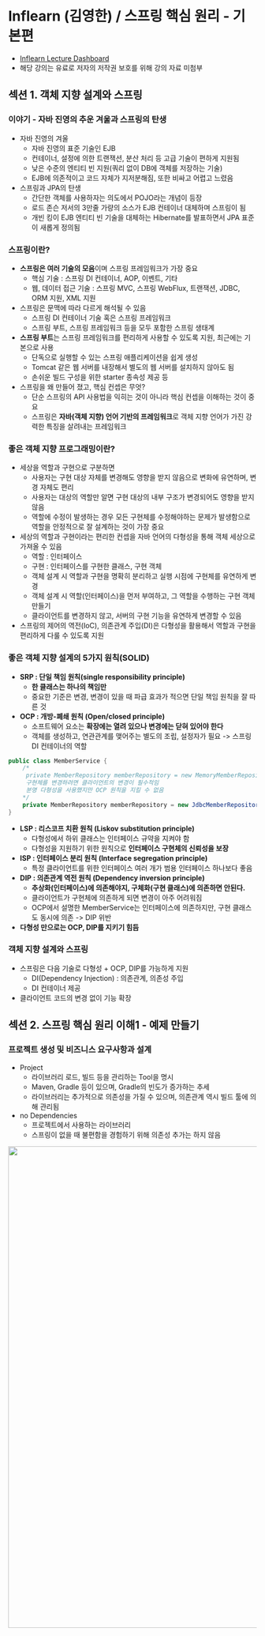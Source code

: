 # Inflearn (김영한) / 스프링 핵심 원리 - 기본편

- [Inflearn Lecture Dashboard](https://www.inflearn.com/course/%EC%8A%A4%ED%94%84%EB%A7%81-%ED%95%B5%EC%8B%AC-%EC%9B%90%EB%A6%AC-%EA%B8%B0%EB%B3%B8%ED%8E%B8/dashboard)
- 해당 강의는 유료로 저자의 저작권 보호를 위해 강의 자료 미첨부

## 섹션 1. 객체 지향 설계와 스프링
### 이야기 - 자바 진영의 추운 겨울과 스프링의 탄생
- 자바 진영의 겨울
  - 자바 진영의 표준 기술인 EJB
  - 컨테이너, 설정에 의한 트랜잭션, 분산 처리 등 고급 기술이 편하게 지원됨
  - 낮은 수준의 엔티티 빈 지원(쿼리 없이 DB에 객체를 저장하는 기술)
  - EJB에 의존적이고 코드 자체가 지저분해짐, 또한 비싸고 어렵고 느렸음
- 스프링과 JPA의 탄생
  - 간단한 객체를 사용하자는 의도에서 POJO라는 개념이 등장
  - 로드 존슨 저서의 3만줄 가량의 소스가 EJB 컨테이너 대체하며 스프링이 됨
  - 개빈 킹이 EJB 엔티티 빈 기술을 대체하는 Hibernate를 발표하면서 JPA 표준이 새롭게 정의됨

### 스프링이란?
- **스프링은 여러 기술의 모음**이며 스프링 프레임워크가 가장 중요
  - 핵심 기술 : 스프링 DI 컨테이너, AOP, 이벤트, 기타
  - 웹, 데이터 접근 기술 : 스프링 MVC, 스프링 WebFlux, 트랜잭션, JDBC, ORM 지원, XML 지원
- 스프링은 문맥에 따라 다르게 해석될 수 있음
  - 스프링 DI 컨테이너 기술 혹은 스프링 프레임워크 
  - 스프링 부트, 스프링 프레임워크 등을 모두 포함한 스프링 생태계
- **스프링 부트**는 스프링 프레임워크를 편리하게 사용할 수 있도록 지원, 최근에는 기본으로 사용 
  - 단독으로 실행할 수 있는 스프링 애플리케이션을 쉽게 생성 
  - Tomcat 같은 웹 서버를 내장해서 별도의 웹 서버를 설치하지 않아도 됨 
  - 손쉬운 빌드 구성을 위한 starter 종속성 제공 등
- 스프링을 왜 만들어 졌고, 핵심 컨셉은 무엇?
  - 단순 스프링의 API 사용법을 익히는 것이 아니라 핵심 컨셉을 이해하는 것이 중요
  - 스프링은 **자바(객체 지향) 언어 기반의 프레임워크**로 객체 지향 언어가 가진 강력한 특징을 살려내는 프레임워크

### 좋은 객체 지향 프로그래밍이란?
- 세상을 역할과 구현으로 구분하면
  - 사용자는 구현 대상 자체를 변경해도 영향을 받지 않음으로 변화에 유연하며, 변경 자체도 편리
  - 사용자는 대상의 역할만 알면 구현 대상의 내부 구조가 변경되어도 영향을 받지 않음
  - 역할에 수정이 발생하는 경우 모든 구현체를 수정해야하는 문제가 발생함으로 역할을 안정적으로 잘 설계하는 것이 가장 중요
- 세상의 역할과 구현이라는 편리한 컨셉을 자바 언어의 다형성을 통해 객체 세상으로 가져올 수 있음
  - 역할 : 인터페이스 
  - 구현 : 인터페이스를 구현한 클래스, 구현 객체 
  - 객체 설계 시 역할과 구현을 명확히 분리하고 실행 시점에 구현체를 유연하게 변경
  - 객체 설계 시 역할(인터페이스)을 먼저 부여하고, 그 역할을 수행하는 구현 객체 만들기
  - 클라이언트를 변경하지 않고, 서버의 구현 기능을 유연하게 변경할 수 있음
- 스프링의 제어의 역전(IoC), 의존관계 주입(DI)은 다형성을 활용해서 역할과 구현을 편리하게 다룰 수 있도록 지원 

### **좋은 객체 지향 설계의 5가지 원칙(SOLID)**
- **SRP : 단일 책임 원칙(single responsibility principle)**
  - **한 클래스는 하나의 책임만**
  - 중요한 기준은 변경, 변경이 있을 때 파급 효과가 적으면 단일 책임 원칙을 잘 따른 것
- **OCP : 개방-폐쇄 원칙 (Open/closed principle)**
  - 소프트웨어 요소는 **확장에는 열려 있으나 변경에는 닫혀 있어야 한다**
  - 객체를 생성하고, 연관관계를 맺어주는 별도의 조립, 설정자가 필요 -> 스프링 DI 컨테이너의 역할
```java
public class MemberService {
    /*
     private MemberRepository memberRepository = new MemoryMemberRepository();
     구현체를 변경하려면 클라이언트의 변경이 필수적임
     분명 다형성을 사용했지만 OCP 원칙을 지킬 수 없음
    */
    private MemberRepository memberRepository = new JdbcMemberRepository();
}
```
- **LSP : 리스코프 치환 원칙 (Liskov substitution principle)**
  - 다형성에서 하위 클래스는 인터페이스 규약을 지켜야 함
  - 다형성을 지원하기 위한 원칙으로 **인터페이스 구현체의 신뢰성을 보장**
- **ISP : 인터페이스 분리 원칙 (Interface segregation principle)**
  - 특정 클라이언트를 위한 인터페이스 여러 개가 범용 인터페이스 하나보다 좋음
- **DIP : 의존관계 역전 원칙 (Dependency inversion principle)**
  - **추상화(인터페이스)에 의존해야지, 구체화(구현 클래스)에 의존하면 안된다.**
  - 클라이언트가 구현체에 의존하게 되면 변경이 아주 어려워짐
  - OCP에서 설명한 MemberService는 인터페이스에 의존하지만, 구현 클래스도 동시에 의존 ->  DIP 위반
- **다형성 만으로는 OCP, DIP를 지키기 힘듬**

### 객체 지향 설계와 스프링
- 스프링은 다음 기술로 다형성 + OCP, DIP를 가능하게 지원
  - DI(Dependency Injection) : 의존관계, 의존성 주입
  - DI 컨테이너 제공
- 클라이언트 코드의 변경 없이 기능 확장

## 섹션 2. 스프링 핵심 원리 이해1 - 예제 만들기
### 프로젝트 생성 및 비즈니스 요구사항과 설계
- Project 
  - 라이브러리 로드, 빌드 등을 관리하는 Tool을 명시
  - Maven, Gradle 등이 있으며, Gradle의 빈도가 증가하는 추세
  - 라이브러리는 추가적으로 의존성을 가질 수 있으며, 의존관계 역시 빌드 툴에 의해 관리됨
- no Dependencies 
  - 프로젝트에서 사용하는 라이브러리
  - 스프링이 없을 때 불편함을 경험하기 위해 의존성 추가는 하지 않음

<a href="https://start.spring.io/">
  <img src="../Image/core-basic-start-spring.png" width="600" height="50%">
</a>

- 배운 내용을 토대로 요구사항을 역할과 구현을 분리하여 순수 자바로 개발하기
- Spring Web을 포함하지 않음으로 톰캣이 실행되지 않고 종료됨
- 요구사항 변경 시, 다형성과 SOLID를 잘 지킬수 있는지 검증

<img src="../Image/core-basic-business-requirements.png" width="600" height="50%">

### 회원 도메인 설계, 개발, 실행과 테스트
- 회원 도메인에 대한 설계
  - 클라이언트는 회원 서비스를 호출함
  - 회원 서비스는 회원 가입과 조회 기능을 제공하며, 회원 저장소를 호출하여 데이터에 접근 
  - 회원 저장소는 아직 미확정 상태임으로 역할(인터페이스)을 정의하고 임시로 메모리를 이용하여 구현
  - 상황이 변함에 따라 회원 저장소 역할의 구현체를 변경

> 도메인 협력 관계 : 기획자도 볼수 있는 그림  
> 클래스 다이어그램 : 도메인 협력 관계를 바탕으로 구현을 위해 구체화한 정적 그림  
> 객체 다이어그램 : 실제 작동 시 객체 인스턴스간의 참조 관계를 나타낸 동적 그림

- 클래스 다이어그램을 참고, member 패키지에 회원과 관련된 내용을 개발
  - [Grade](src/main/java/com/example/corebasic/member/Grade.java)와 [Member](src/main/java/com/example/corebasic/member/Member.java)
  - [MemberRepository](src/main/java/com/example/corebasic/member/MemberRepository.java)
    - [MemoryMemberRepository](src/main/java/com/example/corebasic/member/MemoryMemberRepository.java)
    - 인터페이스와 구현체는 패키지를 나누는 것이 좋지만 간단한 예제를 위해 분리하지 않음
  - [MemberService](src/main/java/com/example/corebasic/member/MemberService.java)
    - [MemberServiceImpl](src/main/java/com/example/corebasic/member/MemberServiceImpl.java)
    - 인터페이스의 구현체가 1개인 경우 관례적으로 뒤에 impl 을 붙임
- 회원 도메인이 정상적으로 동작하는지 확인하는 절차
  - [MemberApp](src/main/java/com/example/corebasic/MemberApp.java)
  - [MemberServiceTest](src/test/java/com/example/corebasic/member/MemberServiceTest.java)
- 인터페이스 뿐만 아니라 구현체까지 의존하기 때문에 **DIP 원칙을 못 지킴**
- 다른 저장소로 변경할 때 OCP 원칙은 잘 준수할 수 있을까?

### 주문과 할인 도메인 설계, 개발, 실행과 테스트
- 주문과 할인 도메인에 대한 설계
  - 주문 생성 : 클라이언트는 주문 서비스에 주문 생성을 요청
  - 회원 조회 : 할인을 위해서는 회원 등급이 필요, 주문 서비스는 회원 저장소에서 회원을 조회
  - 할인 적용 : 주문 서비스는 회원 등급에 따른 할인 여부를 할인 정책에 위임
  - 주문 결과 반환 : 주문 서비스는 할인 결과를 포함한 주문 결과를 반환
  - 주문 데이터를 DB에 저장해야하지만 예제가 너무 복잡해 질 수 있어서 생략, 단순히 주문 결과를 반환
  - 상품에 대한 도메인이 필요하지만 주문 내역 안에 단순하게 포함시킴
- 클래스 다이어그램을 참고, discount 패키지에 할인과 관련된 내용을 개발
  - 할인에 대한 행위 개념을 역할과 구현으로 나눔
  - [DiscountPolicy](src/main/java/com/example/corebasic/discount/DiscountPolicy.java)
    - [FixDiscountPolicy](src/main/java/com/example/corebasic/discount/FixDiscountPolicy.java)
- 클래스 다이어그램을 참고, order 패키지에 주문과 관련된 내용을 개발
  - [Order](src/main/java/com/example/corebasic/order/Order.java)
  - [OrderService](src/main/java/com/example/corebasic/order/OrderService.java)
    - [OrderServiceImpl](src/main/java/com/example/corebasic/order/OrderServiceImpl.java)
- 주문, 할인 도메인이 정상적으로 동작하는지 확인하는 절차
  - [OrderApp](src/main/java/com/example/corebasic/OrderApp.java)
  - [OrderServiceTest](src/test/java/com/example/corebasic/order/OrderServiceTest.java)

## 섹션 3. 스프링 핵심 원리 이해2 - 객체 지향 원리 적용
### 새로운 할인 정책 개발
- 기존의 할인 정책 역할(인터페이스)를 구현하는 새로운 할인 정책(구현체) 개발
  - [RateDiscountPolicy](src/main/java/com/example/corebasic/discount/RateDiscountPolicy.java)
- 새롭게 작성한 할인 정책이 정상적으로 동작하는지 테스트
  - [RateDiscountPolicyTest](src/test/java/com/example/corebasic/discount/RateDiscountPolicyTest.java)

### 새로운 할인 정책 적용과 문제점
- 역할과 구현을 잘 분리하였음, 새로운 할인 정책의 구현은 비교적 쉽게 진행 -> **다형성은 비교적 잘 지킴**
- 주문서비스 클라이언트([OrderServiceImpl](src/main/java/com/example/corebasic/order/OrderServiceImpl.java))는 할인 정책 인터페이스뿐만 아니라 할인 정책 구현체에도 의존하고 있음 -> **DIP 원칙 위반**
- 새로운 할인 정책을 적용하기 위해서는 해당 정책을 사용하는 클라이언트에서 **직접 FixDiscountPolicy에서 RateDiscountPolicy로 변경**해 주어야함 -> **OCP 원칙 위반**
- 아무리 다형성을 잘 지켜도 DIP 원칙을 위반하면 변경이 발생할 떄, OCP 원칙을 지키기 어려움
  - DIP 원칙을 지키기 위해 구현체의 생성 부분을 삭제하면 **DIP 원칙 준수**할 수 있음
  - 그러나 구현체 없이 인터페이스만으로 로직을 실행하면 NullPointerException이 발생
- 외부에서 클라이언트(OrderServiceImpl)에 필요한 의존성(DiscountPolicy) 구현 객체를 대신 생성하고 주입하면 문제를 해결할 수 있음

### 관심사의 분리
- 공연의 배역과 이를 연기하는 배우가 존재
  - 배우가 직접 상대 배우를 섭외하게 되면 배우 본인의 역할뿐만 아니라 섭외라는 전혀 다른 작업도 해야함
  - 상대 배우가 변경되어도 공연이 가능해야하지만 그렇지 못함
  - 별도의 공연 기획자가 배우를 섭외하여 배정하는게 바람직함
- OOP에서도 마찬가지로 역할을 명시하는 인터페이스와 이를 구현하는 구현체가 존재
  - 클라이언트가 의존성을 가지는 객체를 직접 선택, 생성하게되면 클라이언트 본인의 역할뿐만 아니라 의존성 객체의 생성에도 신경써야함 
  - 의존성 객체가 변경되어도 클라이언트는 영향을 받지 않고 자신의 역할을 수행해야하지만 그렇지 못함
  - 외부에서 의존성을 주입받아서 사용하는 것이 바람직함
- 애플리케이션의 전체 동작 방식을 구성, 구현 객체를 생성 및 연결하는 책임을 가지는 별도의 설정 클래스([AppConfig](src/main/java/com/example/corebasic/AppConfig.java)) 작성
  - 클라이언트는 특정 역할(인터페이스)을 사용하겠다고 명시, 생성자 혹은 Setter를 통해 생성이 완료된 구현체를 주입(전달)받음
  - **AppConfig에서 구현체를 생성하고 클라이언트가 원하는 방식(생성자 혹은 Setter)으로 주입(전달)해줌**
  - 클라이언트는 어떤 구현체를 사용하게 될지 전혀 모르며, 오로지 외부(AppConfig)에서 결정됨
  - **클라이언트 입장에서는 의존성을 마치 주입받는 것 같다하여 DI(Dependency Injection), 의존관계 주입, 의존성 주입이라함**
- 클라이언트 의존성 생성 방식 수정
  - 의존성 객체 직접 생성 -> 의존성 주입
  - [OrderServiceImpl](src/main/java/com/example/corebasic/order/OrderServiceImpl.java)
  - [MemberServiceImpl](src/main/java/com/example/corebasic/member/MemberServiceImpl.java)
- 예제 코드 실행 방식 수정
  - 실행 객체 직접 생성 -> AppConfig로 부터 전달
  - [OrderApp](src/main/java/com/example/corebasic/OrderApp.java)와 [OrderServiceTest](src/test/java/com/example/corebasic/order/OrderServiceTest.java)
  - [MemberApp](src/main/java/com/example/corebasic/MemberApp.java)와 [MemberServiceTest](src/test/java/com/example/corebasic/member/MemberServiceTest.java)

### [AppConfig](src/main/java/com/example/corebasic/AppConfig.java) 리팩터링, 새로운 구조와 할인 정책 적용
- 중복을 줄이고 역할과 구현을 명확하게 수정
- AppConfig에서 할인 정책을 변경하면 적용 완료
- 애플리케이션을 사용 영역과 구성 영역으로 명확하게 분리
- 애플리케이션의 변경사항이 발생해도 기존 사용 영역은 영향을 받지 않음

### 전체 흐름 정리
- **새로운 할인 정책 개발**
  - 역할과 구현을 분리해 두었음으로 새로운 정책을 생성하는 데 문제가 없음
- **새로운 할인 정책 적용과 문제점**
  - 정책을 변경하고자 하면 이를 사용하는 클라이언트의 소스의 변경이 필요 -> OCP 원칙 위반
  - 클라이언트 내에서 인터페이스와 구현체 모두에 의지하고 있음 -> DIP 원칙 위반
- **관심사의 분리**
  - 클라이언트가 본래의 역할 이외에 객체를 직접 생성하는 것이 문제
  - AppConfig에게 의존성 객체를 생성하고, 필요한 부분에 의존성을 주입(연결)하는 책임을 위임
  - 클라이언트는 자신의 역할(책임)에만 집중할 수 있음
- **AppConfig 리펙터링, 새로운 구조와 할인 정책 적용**
  - AppConfig 내에서도 중복을 줄이고 구조를 명확히함
  - 구성 영역과 사용 영역을 명확하게 분리
  - AppConfig 만 수정함으로서 할인 정책을 변경, 클라이언트 코드는 수정되지 않음
  - OCP 원칙과 DIP 원칙을 모두 준수

### 좋은 객체 지향 설계의 5가지 원칙의 적용
- 3가지 (SRP, DIP, OCP) 원칙의 준수
- **SRP : 한 클래스는 하나의 책임만을 가져야 한다.**
  - 의존성 객체의 생성과 역할의 실행이라는 관심사를 AppConfig를 통해 분리
  - 클라이언트는 역할의 실행에만 책임을 가짐
  - AppConfig는 객체의 생성과 의존성 주입을 관리하는 책임을 가짐
- **DIP : 추상화에 의존해야지, 구체화에 의존하면 안된다.**
  - 클라이언트는 구현 클래스가 아닌 인터페이스에만 의존
  - 인터페이스만으로는 실행이 불가능함으로 생성자 혹은 Setter 등을 통해 외부에서 구현체를 주입받음
- **OCP : 소프트웨어 요소는 확장에는 열려 있으나 변경에는 닫혀 있어야 한다.**
  - 다형성과 DIP 원칙을 준수하면서 구성(AppConfig)과 사용 영역을 분리
  - 애플리케이션 변경(확장) 시, 구성 영역만 변경함으로 기존의 사용 영역은 변경에 닫혀있음

### IoC, DI, 그리고 컨테이너
- **IoC(Inversion of Control)**
  - 기존에는 객체가 스스로 필요한 의존성 객체를 생성하고, 연결하고, 실행하여 프로그램의 흐름을 직접 제어
  - AppConfig 등장 이후 객체는 맡은 역할만을 수행, 의존성 객체를 생성하고 연결하는 등의 프로그램 흐름은 AppConfig가 제어
  - 프로그램의 흐름을 직접 제어하는 것이 아니라 외부에서 관리하는 것을 제어의 역전(IoC)이라 함

> 프레임워크 vs 라이브러리  
>
> 프레임워크는 개발자가 작성한 코드를 제어하고 대신 실행함(JUnit)  
> 개발자가 작성한 코드가 직접 프로그램의 제어를 담당한다면 라이브러리  

- **의존관계 Dependency**
  - 정적인 클래스 의존관계 : 클래스 다이어그램
    - 클래스가 사용하는 import 코드만 보고 의존관계를 쉽게 판단할 수 있음
    - 애플리케이션을 실행하지 않아도 분석할 수 있지만 실제 어떤 객체 인스턴스가 주입될지 알 수 없음
  - 동적인 객체 인스턴스 의존관계 : 객체 다이어그램
    - 애플리케이션 실행 시점(런타임)에 생성되는 객체 인스턴스들간의 관계
- **의존관계 주입 DI(Dependency Injection)**
  - 외부에서 의존성 객체를 생성하고 필요한 객체에 전달(주입)해서 의존관계를 연결하는 것
  - 의존관계 주입을 사용하면
    - 클라이언트 코드를 변경하지 않고, 클라이언트가 호출하는 대상의 타입 인스턴스를 변경할 수 있음
    - 정적인 클래스 의존관계를 변경하지 않고, 동적인 객체 인스턴스 의존관계를 쉽게 변경할 수 있음
- **IoC 컨테이너** 혹은 **DI 컨테이너**
  - AppConfig 처럼 **객체를 생성하고 관리하면서 의존관계를 연결해 주는 것**
  - 의존관계 주입에 초점을 맞추어 최근에는 주로 DI 컨테이너라 함
  - 또는 어샘블러, 오브젝트 팩토리 등으로 불리기도 함

### 스프링으로 전환하기
- 스프링이 없던 순수 자바 DI 코드를 스프링(스프링 컨테이너)이 제공하는 DI 방식으로 변경
- AppConfig DI 방식 수정
  - 순수 자바 코드 -> 스프링 기반 DI
  - [AppConfig](src/main/java/com/example/corebasic/AppConfig.java)
- 예제 코드 실행 방식 수정
  - 실행 객체 직접 생성 -> AppConfig로 부터 전달 -> 스프링 컨테이너로 부터 전달
  - [OrderApp](src/main/java/com/example/corebasic/OrderApp.java)
  - [MemberApp](src/main/java/com/example/corebasic/MemberApp.java)
- 스프링 사용을 위해 등록된 빈이 로그에 출력된 것 이외의 결과는 동일
  - 코드가 약간 더 복잡해진 것 같은데, 스프링 컨테이너를 사용하면 어떤 장점이 있을까? -> 앞으로의 강의 내용

## 섹션 4. 스프링 컨테이너와 스프링 빈
### 스프링 컨테이너 생성
```java
ApplicationContext applicationContext = new AnnotationConfigApplicationContext(AppConfig.class);
```
- ApplicationContext 는 인터페이스이며, 스프링 컨테이너라고 이야기함
  - 개발자의 의도에 따라 여러 형태의 구현체(xml, java)가 존재
  - 최근에는 대부분 java 어노테이션을 사용

> 정확히는 스프링 컨테이너를 부를 때 BeanFactory, ApplicationContext 로 구분  
> BeanFactory 를 직접 사용하는 경우는 거의 없으므로 일반적으로 ApplicationContext 를 스프링 컨테이너라 함

**스프링 컨테이너의 생성 과정**

- 스프링 컨테이너 생성 시, 필요한 구성 정보(AppConfig)를 지정하면 Bean 저장소를 만들어 채움
  - @Bean이 존재하는 모든 메소드를 실행
  - 메소드 이름과 반환 객체를 key - value 로 매핑하여 저장
  - 임의로 빈 명칭을 변경할 수도 있음 @Bean(name="memberService2")

> 빈 이름은 항상 다른 이름을 부여해야 함, 같은 이름을 부여하면 다른 빈이 무시되거나 기존 빈을 덮어버리거나 설정에 따라 오류가 발생함  
> 초기 설계에서 그러한 상황이 발생하지 않게끔 잘 설계하는 것이 중요

- 빈을 생성한 후, 스프링 컨테이너가 설정 정보를 참고해서 동적인 의존관계를 주입(DI)
  - 단순히 자바 코드를 순서에 맞게 실행하는 것이 아님!
  - 추가 학습 예정임으로 단순 자바 코드 실행이 아니라는 것만 확인 

> 스프링은 빈을 생성하고, 의존관계를 주입하는 단계가 나누어져 있음  
> But, 자바 코드로 스프링 빈을 등록하면 생성자를 호출하면서 의존관계 주입도 한번에 처리되지만 이해를 돕기 위해 개념적으로 나누어 설명

- 스프링 컨테이너를 생성하고, 설정(구성) 정보를 참고하여 스프링 빈 등록, 의존관계도 설정함
  - 의도한 설정 정보대로 등록되었는지 확인 필요

### 컨테이너에 등록된 모든 빈 조회
- [ApplicationContextInfoTest](src/test/java/com/example/corebasic/beanfind/ApplicationContextInfoTest.java)
- 개발자가 작성한 빈(AppConfig 포함) 이외에도 스프링이 기본적으로 사용하는 빈이 자동으로 등록됨
- 개발자가 작성한 빈과 스프링이 등록한 빈을 구분하기 위해 빈의 정보(BeanDefinition)를 사용
  - ROLE_APPLICATION : 직접 등록한 애플리케이션 빈
  - ROLE_INFRASTRUCTURE : 스프링이 내부에서 사용하는 빈
- JUnit5 부터는 접근자(public)를 지정하지 않아도 됨

### 스프링 빈 조회 - 기본
- [ApplicationContextBasicFindTest](src/test/java/com/example/corebasic/beanfind/ApplicationContextBasicFindTest.java)
- 빈을 조회하는 기본적인 방식
  - getBean(빈 이름, 타입) : 이름과 타입으로 조회
  - getBean(타입) : 타입으로만 조회
- 반환 타입이 아닌 스프링 빈에 등록된 인스턴스 타입으로 검색하기 때문에 구현체 타입으로 적어도됨
  - But, 인터페이스가 아닌 구현체에 의지하게 되며 변경에 유연성이 떨어짐으로 추천하지 않음
- 조회 대상 스프링 빈이 없으면 예외 발생
  - NoSuchBeanDefinitionException: No bean named 'xxxxx' available

### 스프링 빈 조회 - 동일한 타입이 둘 이상
- [ApplicationContextSameBeanFindTest](src/test/java/com/example/corebasic/beanfind/ApplicationContextSameBeanFindTest.java)
- 같은 타입이 2개 이상 인 경우, 오류가 발생 
  - NoUniqueBeanDefinitionException: No qualifying bean of type 'com.example.corebasic.member.MemberRepository' available
  - 빈 이름을 지정하여 해결
- **자동의존관계 주입 시에도 적용됨(no unique)**

### 스프링 빈 조회 - 상속 관계
- [ApplicationContextExtendsFindTest](src/test/java/com/example/corebasic/beanfind/ApplicationContextExtendsFindTest.java)
- 스프링 빈을 타입으로만 조회 시, 상속 관계가 있다면 하위 클래스는 전부 검색됨
  - 이를 방지하기 위해 빈 이름을 추가하여 검색
  - 혹은, 구현체 타입을 명확히 지정하여 해결(추천하지 않음)
  - Object 는 모든 클래스의 상위 클래스임으로 Object 타입으로 조회하면 스프링의 모든 빈이 검색됨
- 실제 테스트에선 출력은 제외하는 것을 권장

### 중간 정리
- 스프링 빈을 조회하는 기본적인 방법을 살펴봄
- 개발자가 ApplicationContext에서 직접 getBean할 일이 별로 없음
  - 기본 기능이기도 하며, 아주 드물게 순수 자바 애플리케이션에서 스프링 컨테이너를 가져다 쓸때 사용
  - 그 외에 일반적인 경우 스프링 컨테이너가 자동으로 의존관계 주입을 사용하거나 @Bean을 통해 설정함

### BeanFactory와 ApplicationContext
- BeanFactory는 스프링 컨테이너의 최상위 인터페이스
  - 스프링 빈을 관리하고 조회(getBean)하는 역할을 담당
- ApplicationContext는 BeanFactory을 상속받아 부가 기능을 추가한 인터페이스
  - 메시지 소스를 활용한 국제화 기능 : 한글, 영어 등의 언어에 관한 설정 지원
  - 환경변수 : 로컬, 개발, 운영등을 구분 처리
  - 애플리케이션 이벤트 : 이벤트를 발행하고 구독하는 모델을 편리하게 지원
  - 편리한 리소스 조회 : 파일, 클래스패스, 외부 등에서 리소스를 편리하게 조회
- BeanFactory를 직접 사용할 일은 거의 없으며, 부가 기능이 포함된 ApplicationContext를 사용
- BeanFactory나 ApplicationContext를 스프링 컨테이너라 함

### 다양한 설정 형식 지원 - 자바 코드, XML
- 스프링은 Java이외에도 XML과 같은 다양한 형식으로 설정 정보를 지정할 수 있게끔 유연하게 설계
- XmlAppConfig 사용 자바 코드
  - [XmlAppContextTest](src/test/java/com/example/corebasic/xml/XmlAppContextTest.java)
- XML 기반의 스프링 빈 설정 정보
  - [appConfig.xml](src/main/resources/appConfig.xml)
  - 설정 방법은 어노테이션 기반 자바(AppConfig.java)와 거의 비슷
  - Java 소스 파일 이외에 나머지 파일은 resources에 생성
- 많은 레거시 프로젝트에 XML기반 설정이 남아 있으며, 컴파일 없이 빈 설정 정보를 변경할 수 있는 장점도 있으므로 사용법 정도만 익혀두기
  - [스프링 공식 레퍼런스 문서](https://spring.io/projects/spring-framework) 확인

### 스프링 빈 설정 메타 정보 - BeanDefinition
- 스프링 빈의 정보를 나타내는 파일은 형식이 자유로움
  - 스프링은 설정 파일(XML, Java)에 직접 의존하는 것이 아니라 BeanDefinition이라는 추상화(인터페이스)에만 의존하고 있음
  - 스프링 컨테이너가는 BeanDefinition의 빈 설정 메타 정보를 기반으로 스프링 빈(인스턴스)을 생성
  - 설정 파일에 형식에 상관없이 BeanDefinition의 구현체를 만들어 사용하면 됨
- ApplicationContext 인터페이스를 구현한 구현체(XXXXXApplicationContext) 내부에 XXXBeanDefinitionReader가 설정 파일을 읽고 BeanDefinition을 생성
  - AnnotationConfigApplicationContext에서는 AnnotatedBeanDefinitionReader가 설정 정보를 읽어 BeanDefinition을 생성
  - GenericXmlApplicationContext에서는 XmlBeanDefinitionReader가 설정 정보를 읽어 BeanDefinition을 생성
- BeanDefinition 정보 ([BeanDefinitionTest](src/test/java/com/example/corebasic/beandefinition/BeanDefinitionTest.java))
  - Scope : 싱글톤(기본값)
  - lazyInit : 스프링 컨테이너를 생성할 때 빈을 생성하는 것이 아니라, 실제 빈을 사용할 때 까지 최대한 생성을 지연처리 하는지 여부
  - BeanClassName : 생성할 빈의 클래스 명(자바 설정 처럼 팩토리 역할의 빈을 사용하면 null)
  - factoryBeanName : 팩토리 역할의 빈을 사용할 경우 이름, 예) appConfig
  - factoryMethodName : 빈을 생성할 팩토리 메서드 지정, 예) memberService
  - InitMethodName : 빈을 생성하고, 의존관계를 적용한 뒤에 호출되는 초기화 메서드 명
  - DestroyMethodName : 빈의 생명주기가 끝나서 제거하기 직전에 호출되는 메서드 명
  - Constructor arguments, Properties : 의존관계 주입에서 사용한다. (자바 설정 처럼 팩토리 역할의 빈을 사용하면 null)
- BeanDefinition을 직접 작성하여 인스턴스를 생성할 수도 있지만 거의 안함

## 섹션 5. 싱글톤 컨테이너
### 웹 애플리케이션과 싱글톤
- 스프링은 태생이 웹 애플리케이션으로 동시에 다수 사용자의 요청을 처리
- 스프링 컨테이너(ApplicationContext)를 이용하지 않는 순수한 DI 컨테이너(AppConfig) 테스트
  - [SingletonTest/pureContainer](src/test/java/com/example/corebasic/singleton/SingletonTest.java)
  - AppConfig는 요청 시 마다 새로운 객체(의존성 객체 포함)를 생성하여 반환함
  - 동일한 기능을 하는 객체는 1개만 생성하여 공유하는 것이 효율적

### 싱글톤 패턴
- 클래스의 인스턴스가 딱 1개만 생성되는 것을 보장하는 디자인 패턴
  - make constructor to private, so can't new operation
  - make method Singleton Class getInstance(), so can access of use singleton class
```java
public class Single{
  // Simplest and safest way to pre-create objects
  private static Single instance = new Single();
  private Single(){}
  public static Single getInstance(){
    return instance;
  }
}
/* or */
public class Single{
  // Lazy creation of objects when requested
  private static Single instance;
  private Single(){}
  public static Single getInstance(){
    if(single == null) this.instance = new Single();
    return instance;
  }
}
```
- 싱글톤 객체 클래스 작성
  - [SingletonService](src/test/java/com/example/corebasic/singleton/SingletonService.java)
- 싱글톤 패턴 사용 테스트
  - [SingletonTest/singletonServiceTest](src/test/java/com/example/corebasic/singleton/SingletonTest.java)
- 싱글톤은 하나의 객체 생성을 보장한다는 장점이 있지만 단점도 매우 많음
  - 싱글톤 패턴을 구현하는 코드 자체가 필요
  - 의존관계상 클라이언트가 구체 클래스에 의존 -> DIP 원칙 위반 -> OCP 원칙 위반 가능성 증가
  - private 생성자로 자식 클래스를 만들기 어려움
  - 결론적으로 유연성이 감소하며 안티패턴으로 분류되기도 함
- 스프링 컨테이너(싱글톤 컨테이너)는 싱글톤 패턴이 가지는 단점은 제거하며 객체를 싱글톤으로 관리해줌

### 싱글톤 컨테이너
- 스프링 컨테이너는 싱글톤 컨테이너(레지스트리) 역할을 하며 싱글톤 패턴의 문제점을 해결
  - [SingletonTest/springContainer](src/test/java/com/example/corebasic/singleton/SingletonTest.java)
  - 싱글톤 패턴을 위한 지저분한 코드가 들어가지 않음
  - DIP, OCP, 테스트, private 생성자로 부터 자유롭게 싱글톤을 사용
- 스프링 빈의 기본 동작 방식은 싱글톤이며 싱글톤이 아니어야할 경우, 스코프를 조정하여 변경 가능

### 싱글톤 방식의 주의점
- 1개의 객체만 생성되어 모두가 공용으로 사용하기에 **변경 가능한 상태 값을 가지거나 의존적으로 설계해서는 안됨**
  - **스프링 빈은 항상 무상태(stateless)로 설계**
  - 특정 클라이언트에 의존적인 필드 혹은 특정 클라이언트가 값을 변경할 수 있는 필드가 있어서는 안됨
  - 가급적 클래스 필드는 읽기만 가능하게 하며, 자바에서 공유되지 않는, 지역변수, 파라미터, ThreadLocal 등을 사용
  - 스프링 빈의 필드에 공유 값을 설정하면 정말 큰 장애가 발생할 가능성이 있음
- 상태(price)를 유지하는 클래스와 문제 발생 테스트
  - [StatefulService](src/test/java/com/example/corebasic/singleton/StatefulService.java)
  - [StatefulServiceTest](src/test/java/com/example/corebasic/singleton/StatefulServiceTest.java)

### @Configuration과 싱글톤
- @Configuration는 싱글톤을 위해 존재한다고 봐도 무방함
- AppConfig에서 new MemoryMemberRepository()는 3번 호출되는데 과연 싱글톤을 보장할까?
  - [MemberServiceImpl](src/main/java/com/example/corebasic/member/MemberServiceImpl.java)의 MemberRepository와 [OrderServiceImpl](src/main/java/com/example/corebasic/order/OrderServiceImpl.java)의 MemberRepository를 비교
  - [ConfigurationSingletonTest/configurationTest](src/test/java/com/example/corebasic/singleton/ConfigurationSingletonTest.java)
  - 3개 모두 같은 객체 정보, 싱글톤을 보장하고 있음
- 스프링은 어떻게 싱글톤을 보장하는 것이 가능할까? 함수 자체가 실행되지 않는걸까?
  - [AppConfig](src/main/java/com/example/corebasic/AppConfig.java) 수정 후 테스트
  - 자바 코드에서 3번의 Call AppConfig.memberRepository 가 출력되어야 하지만 1번만 출력
  - 함수 자체가 실행되지 않음을 의미

### @Configuration과 바이트코드 조작의 마법
- 스프링은 싱글톤을 보장해야 하지만 자바 코드 자체를 수정할 수는 없음
- @Configuration 이 사용된 AppConfig를 자세히 확인
  - [ConfigurationSingletonTest/configurationDeep](src/test/java/com/example/corebasic/singleton/ConfigurationSingletonTest.java)
  - AppConfig 뒤에 EnhancerBySpringCGLIB 가 더 붙음 
- 스프링은 클래스의 바이트코드를 조작하는 라이브러리(CGLIB)를 사용하여 싱글톤을 보장
  - 내가 작성한 클래스가 아닌 이를 상속받는 클래스를 스프링 빈으로 등록
  - @Bean 메서드를 실행하면서 이미 빈이 존재하면 존재하는 빈을 반환, 빈이 없으면 생성해서 스프링 빈으로 등록하고 반환하는 코드가 동적으로 생성됨
  - 상속을 받아 생성한 임시 객체임으로 검색이 가능
- @Configuration이 없이 @Bean만 사용하면
  - 사용자가 작성한 순수한 클래스가 빈으로 등록됨
  - 스프링 빈도 다 정상적으로 등록되지만, 싱글톤은 보장하지 않음

## 섹션 6. 컴포넌트 스캔
### 컴포넌트 스캔과 의존관계 자동 주입 시작하기
- 지금까지 자바 코드의 @Bean이나 XML의 \<bean\> 등 설정 정보에 스프링 빈을 직접 명시
  - 등록해야 할 스프링 빈이 증가하게되면 설정 정보도 커지고, 누락하는 문제도 발생
  - 개발자가 일일히 설정 정보를 명시하지 않아도 자동으로 스프링 빈을 등록할 수 있게 지원하는 **컴포넌트 스캔**이 존재
  - **의존관계도 자동으로 주입**(지정)할 수 있게끔 **@Autowired** 라는 기능도 제공
- 기존 AppConfig는 학습을 위해 유지, 컴포넌트 스캔 학습을 위한 새로운 AutoAppConfig.java 작성
  - [AutoAppConfig](src/main/java/com/example/corebasic/AutoAppConfig.java)
  - @ComponentScan 을 설정 정보에 추가하면 스프링이 제공하는 컴포넌트 스캔을 사용할 수 있음
  - 기존의 AppConfig와는 다르게 @Bean으로 등록한 클래스는 물론이고 아무 내용이 없음
    - 어떻게 빈이 될 클래스를 지정할 것인가? -> @Component
    - 어떻게 의존관계를 주입해야 할까? -> @Autowired
- @Component 를 추가하면 컴포넌트 스캔의 대상이 되어 스프링 빈으로 등록됨
  - [MemoryMemberRepository](src/main/java/com/example/corebasic/member/MemoryMemberRepository.java)
  - [RateDiscountPolicy](src/main/java/com/example/corebasic/discount/RateDiscountPolicy.java)
- @ComponentScan 사용 시 설정 정보(@Bean)가 없기 때문에, 의존관계 주입도 각 클래스 안에서 해결해야 함
- @Autowired 를 추가하면 스프링이 의존관계를 자동으로 주입해줌
  - [OrderServiceImpl](src/main/java/com/example/corebasic/order/OrderServiceImpl.java)
  - [MemberServiceImpl](src/main/java/com/example/corebasic/member/MemberServiceImpl.java)
- ComponentScan 테스트 코드
  - [AutoAppConfigTest](src/test/java/com/example/corebasic/scan/AutoAppConfigTest.java)
  - AnnotationConfigApplicationContext 를 사용하는 것은 기존과 동일하며, 설정 정보로 AutoAppConfig 클래스를 전달
  - 로그 정보를 통해 컴포넌트 스캔이 잘 동작하는 것을 확인할 수 있음
```log
ClassPathBeanDefinitionScanner - Identified candidate component class: file [.. RateDiscountPolicy.class]
ClassPathBeanDefinitionScanner - Identified candidate component class: file [.. MemberServiceImpl.class]
ClassPathBeanDefinitionScanner - Identified candidate component class: file [.. MemoryMemberRepository.class]
ClassPathBeanDefinitionScanner - Identified candidate component class: file [.. OrderServiceImpl.class]
// ...
DefaultListableBeanFactory - Creating shared instance of singleton bean 'autoAppConfig'
DefaultListableBeanFactory - Creating shared instance of singleton bean 'rateDiscountPolicy'
DefaultListableBeanFactory - Creating shared instance of singleton bean 'memberServiceImpl'
DefaultListableBeanFactory - Creating shared instance of singleton bean 'memoryMemberRepository'
DefaultListableBeanFactory - Autowiring by type from bean name 'memberServiceImpl' via constructor to bean named 'memoryMemberRepository'
DefaultListableBeanFactory - Creating shared instance of singleton bean 'orderServiceImpl'
DefaultListableBeanFactory - Autowiring by type from bean name 'orderServiceImpl' via constructor to bean named 'memoryMemberRepository'
DefaultListableBeanFactory - Autowiring by type from bean name 'orderServiceImpl' via constructor to bean named 'rateDiscountPolicy'
```

**요약**  

- @ComponentScan 스프링 빈 등록
  - @Component 가 붙은 클래스를 스프링 빈으로 등록
  - 스프링 빈의 기본 이름은 클래스명을 사용하되 맨 앞글자만 소문자를 사용
    - 빈 이름 기본 전략 : MemberServiceImpl 클래스 -> memberServiceImpl
    - 빈 이름 직접 지정 : 스프링 빈의 이름을 직접 지정하는 경우, @Component("memberService2")로 이름을 부여
- @Autowired 의존관계 자동 주입
  - 생성자에 @Autowired 를 지정하면 스프링 컨테이너가 자동으로 해당 스프링 빈을 찾아서 주입
  - 기본 조회 전략은 **타입이 같은 빈을 찾아서 주입**
  - getBean(MemberRepository.class) 와 동일하다고 이해하면 편함
  - 생성자에 파라미터가 많아도 다 찾아서 자동으로 주입

### 탐색 위치와 기본 스캔 대상
- 모든 클래스를 컴포넌트 스캔하면 시간이 오래 걸림으로 컴포넌트 스캔의 시작 위치를 지정하여 필요한 클래스만 스캔할 수 있음
```java
@ComponentScan(
        // basePackages 로 탐색할 패키지의 시작 위치를 지정
        // 해당 패키지를 포함해서 하위 패키지를 모두 탐색
        basePackages = "com.example.corebasic",

        // 여러 시작 위치 지정하는 경우
        basePackages = {"com.example.corebasic.member", "com.example.corebasic.order"},

        // 지정한 클래스의 패키지를 탐색 시작 위치로 지정하는 경우
        basePackageClasses = AutoAppConfig.class,

        // basePackages 혹은 basePackageClasses 미 지정시,
        // @ComponentScan 이 붙은 설정 정보 클래스의 패키지를 탐색 시작 위치로 지정
}
```
- 패키지 위치를 지정하지 않고, 설정 정보 클래스의 위치를 프로젝트 최상단에 두는 것을 권장
  - 프로젝트 메인 설정 정보는 프로젝트를 대표하는 정보이기 때문에 프로젝트 시작 루트 위치에 두는 것을 권장
  - 최근 스프링 부트도 이 방법을 기본으로 제공
    - 스프링 부트의 대표 시작 정보인 @SpringBootApplication 를 프로젝트 시작 루트 위치에 두는 것이 관례
    - 해당 애노테이션 안에 @ComponentScan이 포함 됨
- 다음 애노테이션들은 내부적으로 @Component 를 포함하기 때문에 컴포넌트 스캔의 대상에 포함되며, 스프링에 의해 부가 기능을 수행
  - @Component : 컴포넌트 스캔에서 사용
  - @Controller : 스프링 MVC 컨트롤러에서 사용, 인식 됨
  - @Service : 스프링 비즈니스 로직에서 사용, 개발자에게 핵심 비즈니스 계층을 인식하는데 도움을 주는 것 이외에 특별한 처리를 하지 않음, 보통의 경우 트랜잭션의 시작과 종료 위치
  - @Repository : 스프링 데이터 접근 계층에서 사용, 인식되며 데이터 계층의 예외를 스프링 예외로 추상화하여 변환
  - @Configuration : 스프링 설정 정보에서 사용, 인식되며 스프링 빈이 싱글톤을 유지하도록 추가 처리

> 애노테이션에는 상속관계라는 것이 없음  
> 애노테이션이 특정 애노테이션을 들고 있는 것을 인식할 수 있는 것은 자바가 아닌 스프링이 지원하는 기능  
>
> useDefaultFilters 옵션은 기본으로 켜져있는데, 이 옵션을 끄면 기본 스캔 대상들이 제외됨  

### 필터
- ComponentScan의 Filter 설정을 통해 스캔 대상을 지정할 수 있음
  - includeFilters : 컴포넌트 스캔 대상을 추가로 지정
  - excludeFilters : 컴포넌트 스캔에서 제외할 대상을 지정
- 컴포넌트 스캔 대상에 추가할 애노테이션과 클래스
  - [MyIncludeComponent](src/test/java/com/example/corebasic/scan/filter/MyIncludeComponent.java)
  - [BeanInclude](src/test/java/com/example/corebasic/scan/filter/BeanInclude.java)
- 컴포넌트 스캔 대상에서 제외할 애노테이션과 클래스
  - [MyExcludeComponent](src/test/java/com/example/corebasic/scan/filter/MyExcludeComponent.java)
  - [BeanExclude](src/test/java/com/example/corebasic/scan/filter/BeanExclude.java)
- 설정 정보와 전체 테스트 코드
  - [ComponentFilterAppConfigTest](src/test/java/com/example/corebasic/scan/filter/ComponentFilterAppConfigTest.java)
  - includeFilters 에 MyIncludeComponent 애노테이션을 추가해서 BeanInclude가 스프링 빈에 등록됨
  - excludeFilters 에 MyExcludeComponent 애노테이션을 추가해서 BeanExclude가 스프링 빈에 등록되지 않음

> @Component 면 충분하기 때문에 includeFilters 를 사용할 일은 거의 없으며, excludeFilters 는 여러가지 이유로 간혹 사용할 때가 있지만 많지는 않음  
> 스프링 부트는 컴포넌트 스캔을 기본으로 제공하는데, 옵션을 변경하여 사용하기 보다는 스프링의 기본 설정에 최대한 맞추어 사용하는 것을 권장

### 중복 등록과 충돌
- 컴포넌트 스캔 시, 빈 이름을 중복 등록하는 문제
- @Component 자동 빈 등록 vs @Component 자동 빈 등록
  - 컴포넌트 스캔에 의해 자동으로 스프링 빈이 등록될 때, 빈 이름이 중복되는 경우 스프링은 오류를 발생시킴
    - ConflictingBeanDefinitionException
- @Bean 수동 빈 등록 vs @Component 자동 빈 등록
  - [AutoAppConfig](src/main/java/com/example/corebasic/AutoAppConfig.java) 수정 후 테스트 시, 작동 가능
    - Overriding bean definition for bean 'memoryMemberRepository' with a different definition: replacing
  - 빈 이름 중복 등록 시, 수동 빈 등록이 우선권을 가지며, 수동 빈이 자동 빈을 오버라이딩 해버림
  - 개발자가 의도적으로 사용한다면 우선권을 주는게 올바른 설계, But 실제로는 여러 설정들이 꼬여서 결과가 우연히 만들어지는 경우가 대부분
- 최근 스프링 부트에서는 수동 빈 등록과 자동 빈 등록이 충돌나면 오류가 발생하도록 기본 값을 변경
  - Consider renaming one of the beans or enabling overriding by setting spring.main.allow-bean-definition-overriding=true

## 섹션 7. 의존관계 자동 주입
### 다양한 의존관계 주입 방법
#### 생성자 주입
- 생성자를 통해서 의존관계를 주입받는 방법
- 생성자 호출 시점에 딱 1번만 호출되는 것을 보장함으로 **불변, 필수 의존관계에 사용**
- 생성자가 딱 1개만 있으면 @Autowired를 생략해도 자동 주입됨
```java
@Component
public class OrderServiceImpl implements OrderService {
    private final MemberRepository memberRepository;
    private final DiscountPolicy discountPolicy;
    
    @Autowired // 생략 가능
    public OrderServiceImpl(MemberRepository memberRepository, DiscountPolicy discountPolicy) {
        this.memberRepository = memberRepository;
        this.discountPolicy = discountPolicy;
    }
}
```

#### 수정자 주입(setter 주입)
- setter라 불리는 자바빈 프로퍼티 규약의 수정자 메서드를 통해 필드의 값을 변경하여 의존관계를 주입하는 방법
- 의존관계의 변경이 가능함으로 **선택, 변경 가능성이 있는 의존관계에 사용**
```java
@Component
public class OrderServiceImpl implements OrderService {
    private MemberRepository memberRepository;
    private DiscountPolicy discountPolicy;
    
    @Autowired
    public void setMemberRepository(MemberRepository memberRepository) {
        this.memberRepository = memberRepository;
    }
    @Autowired
    public void setDiscountPolicy(DiscountPolicy discountPolicy) {
        this.discountPolicy = discountPolicy;
    }
}
```

> @Autowired 의 기본 동작은 주입할 대상이 없으면 오류가 발생  
> 주입할 대상이 없어도 동작하게 하려면 @Autowired(required = false) 로 지정

#### 필드 주입
- 의존성 필드에 바로 주입하는 방법
- 편의성은 높지만 외부에서 변경이 불가능해서 테스트하기 힘들다는 치명적인 단점이 존재하며 DI 프레임워크가 없으면 아무것도 할 수 없음
- 다음의 경우에 **사용을 고려하고 그 외에는 사용하지 말것**
  - 애플리케이션의 실제 코드와 관계 없는 테스트 코드
  - 스프링 설정을 목적으로 하는 @Configuration 같은 곳에서 특별한 용도로 사용
```java
@Component
public class OrderServiceImpl implements OrderService {
    @Autowired private MemberRepository memberRepository;
    @Autowired private DiscountPolicy discountPolicy;
}
```

> 순수한 자바 테스트 코드에는 당연히 @Autowired가 동작하지 않으며 @SpringBootTest 처럼 스프링 컨테이너를 테스트에 통합한 경우에만 가능  

#### 일반 메서드 주입
- 일반 메서드를 통해서 의존성을 주입받는 방법
- 한번에 여러 필드를 주입 받을 수 있지만 **일반적으로 잘 사용하지 않음**
```java
@Component
public class OrderServiceImpl implements OrderService {
    private MemberRepository memberRepository;
    private DiscountPolicy discountPolicy;

    @Autowired
    public void init(MemberRepository memberRepository, DiscountPolicy discountPolicy) {
        this.memberRepository = memberRepository;
        this.discountPolicy = discountPolicy;
    }
}
```

> 의존관계 자동 주입은 스프링 컨테이너가 관리하는 스프링 빈이어야 동작  
> 스프링 빈이 아닌 Member 같은 클래스에서 @Autowired 코드를 적용해도 아무 기능도 동작하지 않음

### 옵션 처리
- 의존성 객체가 스프링 빈에 등록되지 않아도 동작해야 할 때가 있는 경우
  - @Autowired 만 사용하면 required 옵션의 기본값이 true 임으로 자동 주입 대상이 없으면 오류가 발생
- 자동 주입 대상을 옵션으로 처리하는 방법
  - @Autowired(required=false) : 자동 주입할 대상이 없으면 수정자 메서드 자체가 호출 안됨
  - org.springframework.lang.@Nullable : 자동 주입할 대상이 없으면 null이 입력
  - Optional<> : 자동 주입할 대상이 없으면  Optional.empty 가 입력
  - [AutowiredTest](src/test/java/com/example/corebasic/autowired/AutowiredTest.java)

> @Nullable, Optional은 스프링 전반에 걸쳐서 지원됨, 따라서 생성자 자동 주입에서 특정 필드에만 사용할 수 있음

### 생성자 주입을 선택해라!
#### 불변
- 의존관계는 한번 결정되면 애플리케이션 종료 시점까지 변경할 일이 거의 없으며, 변경해서는 안되는 경우가 더 많음
- 수정자 주입은 setXxx 메서드를 public으로 설정함으로 누군가 실수로 변경할 가능성이 있음
  - 변경하면 안되는 메서드를 열어두는 것은 좋은 설계가 아님
- 생성자 주입은 객체를 생성할 때 1번만 호출하는 것을 보장함으로 불변하게 설계할 수 있음

#### 누락
- [OrderServiceImplTest](src/test/java/com/example/corebasic/order/OrderServiceImplTest.java)
- 수정자 주입의 경우 의존관계(memberRepository, discountPolicy) 주입이 누락되었기 때문에 실행 시, Null Point Exception이 발생
- 생성자 주입을 사용하면 주입 데이터를 누락했을 때 IDE에서 바로 어떤 값을 필수로 주입해야 하는지 확인할 수 있으며 실행 시, 컴파일 오류가 발생

#### final 키워드
- final 멤버 변수는 선언 시 값을 지정하거나 생성자를 통해서만 값을 할당할 수 있음
- 생성자 주입 방식만이 필드에 final 키워드를 사용할 수 있으며, 생성자에서 혹시라도 값이 할당되지 않는 경우 컴파일 오류가 발생
  - 생성자 주입을 제외한 나머지 주입 방식은 모두 생성자 이후에 호출되므로, 필드에 final 키워드를 사용할 수 없음

#### 정리
- 생성자 주입 방식은 프레임워크에 의존하지 않고, 순수한 자바 언어의 특징을 잘 살리는 방법
- 기본으로 생성자 주입을 사용하고, 필수 값이 아닌 경우에는 수정자 주입 방식을 옵션으로 부여
- 필드 주입은 프레임워크가 없이는 테스트를 할 수 없음으로 사용하지 않는게 좋음

### 롬복과 최신 트랜드
- 생성자 주입, Setter, Getter 작성은 무엇을 해야할지 명확한 단순 반복
- Lombok 라이브러리가 제공하는 @RequiredArgsConstructor 기능을 사용하면 final이 붙은 필드를 모아서 생성자를 자동으로 작성해줌
  - 자바의 애노테이션 프로세서라는 기능을 이용해서 컴파일 시점에 생성자 코드를 자동으로 생성
  - class 파일 확인하면 실제 코드가 추가된 것을 확인할 수 있음
- @RequiredArgsConstructor
  - [OrderServiceImpl](src/main/java/com/example/corebasic/order/OrderServiceImpl.java)
  - [MemberServiceImpl](src/main/java/com/example/corebasic/member/MemberServiceImpl.java)
- @Getter, @Setter
  - [Order](src/main/java/com/example/corebasic/order/Order.java)
  - [Member](src/main/java/com/example/corebasic/member/Member.java)

### 조회 빈이 2개 이상 - 문제
- 기본적으로 @Autowired 는 타입(Type)으로 빈을 조회
```java
@Autowired // ac.getBean(DiscountPolicy.class)과 유사하게 동작
private DiscountPolicy discountPolicy
```
- [스프링 빈 조회](#스프링-빈-조회---동일한-타입이-둘-이상)에서 같은 타입의 빈이 2개 이상일 때 타입으로만 빈을 조회하면 오류가 발생
- 의존관계 자동 주입(@Component, @Autowired)에서도 같은 타입의 빈이 2개 이상일 때 같은 오류가 발생
  - [FixDiscountPolicy](src/main/java/com/example/corebasic/discount/FixDiscountPolicy.java)
```log
NoUniqueBeanDefinitionException: No qualifying bean of type 'com.example.corebasic.discount.DiscountPolicy' available: expected single matching bean but found 2: fixDiscountPolicy,rateDiscountPolicy
```
- 문제를 해결하는 방법
  - 구현체를 직접 지정 -> DIP 원칙 위반(유연성 감소), 빈 이름이 다르고 완전히 같은 타입의 스프링 빈이 2개 있을 때 해결이 안됨
  - 스프링 빈 수동 등록(AppConfig) 작성을 통해 문제를 해결
  - 의존관계 자동 주입(@Autowired)에서 문제를 해결하는 방법도 존재

### @Autowired 필드 명, @Qualifier, @Primary
- 조회 빈이 2개 이상 - 문제 해결 방법

#### @Autowired 필드 명 매칭
- @Autowired 는 기본적으로 타입 매칭을 시도, 여러 빈이 조회되면 필드 혹은 파라미터 이름으로 추가 매칭
```java
// 필드 주입
@Autowired private DiscountPolicy rateDiscountPolicy;

// 생성자 주입
@Autowired
public OrderServiceImpl(DiscountPolicy rateDiscountPolicy) {
    this.discountPolicy = rateDiscountPolicy;
}

// 수정자 주입
@Autowired
public void setDiscountPolicy(DiscountPolicy rateDiscountPolicy){
    this.discountPolicy = rateDiscountPolicy;
}
```

#### @Qualifier -> @Qualifier끼리 매칭 -> 빈 이름 매칭
- @Qualifier 는 추가 구분자를 붙여주는 방법으로 빈 이름을 변경하는 것은 아님
- 빈 등록시 @Qualifier를 사용하며, 해당 빈을 주입받을 소스에도 @Qualifier를 추가
```java
// ComponentScan에 의한 자동 빈 등록
@Component
@Qualifier("mainDiscountPolicy")
public class RateDiscountPolicy implements DiscountPolicy {}

// 자바 애노테이션 활용한 수동 빈 등록
@Bean
@Qualifier("mainDiscountPolicy")
public DiscountPolicy discountPolicy() {
  return new ...
}

// 생성자 자동 주입 예시
@Autowired
public OrderServiceImpl(@Qualifier("mainDiscountPolicy") DiscountPolicy discountPolicy) {
    this.discountPolicy = discountPolicy;
}

// 수정자 자동 주입 예시
@Autowired
public DiscountPolicy setDiscountPolicy(@Qualifier("mainDiscountPolicy") DiscountPolicy discountPolicy) {
    this.discountPolicy = discountPolicy;
}
```
- @Qualifier 주입 시,  @Qualifier("mainDiscountPolicy") 를 못찾으면 @Autowired와 마찬가지로 mainDiscountPolicy라는 이름의 스프링 빈을 추가로 찾음
  - 즉, @Qualifier끼리 매칭 -> 빈 이름 매칭 -> NoSuchBeanDefinitionException 예외 발생 순서로 진행
  - But, @Qualifier 는 @Qualifier 를 찾는 용도로만 사용하는게 명확하고 좋은 코드

#### @Primary 사용
- @Primary 는 우선 순위를 정하는 방법, @Autowired 시에 여러 빈이 매칭되면 @Primary 가 우선권을 가짐
```java
// 우선 순위 부여
@Component
@Primary
public class RateDiscountPolicy implements DiscountPolicy {}

// 생성자 자동 주입 예시
@Autowired
public OrderServiceImpl(DiscountPolicy discountPolicy) {
    this.discountPolicy = discountPolicy;
}

// 수정자 자동 주입 예시
@Autowired
public DiscountPolicy setDiscountPolicy(DiscountPolicy discountPolicy) {
    this.discountPolicy = discountPolicy;
}
```
- 같은 타입의 2개 이상의 빈 모두에 @Primary가 존재하면 오류가 발생
```log
NoUniqueBeanDefinitionException: No qualifying bean of type 'com.example.corebasic.discount.DiscountPolicy' available: more than one 'primary' bean found among candidates: [fixDiscountPolicy, rateDiscountPolicy]
```

#### 정리
- @Qualifier 의 단점은 주입 받을 때, 모든 코드에 @Qualifier 를 붙여주어야 한다는 점
- @Primary 를 사용하면 주입받는 소스에서 @Qualifier 를 붙일 필요가 없음
- @Primary, @Qualifier 우선 순위
  - [AutoAppConfigTest/noUniqueBeanTest](src/test/java/com/example/corebasic/scan/AutoAppConfigTest.java)
  - 스프링은 자동보다는 수동이, 넒은 범위의 선택권 보다는 좁은 범위의 선택권이 우선 순위가 높음
  - @Qualifier의 우선 순위가 더 높음 (중요! @Qualifier를 사용한 빈들에만 해당!) 
  - @Qualifier 사용하지 않고 빈을 주입받을 경우, @Primary 빈이 주입됨

### 애노테이션 직접 만들기
- @Qualifier("MainDiscountPolicy")은 컴파일시 타입 체크가 안됨 
- [MainDiscountPolicy](src/main/java/com/example/corebasic/annotation/MainDiscountPolicy.java) 애노테이션을 직접 정의하여 문제를 해결할 수 있음
  - [RateDiscountPolicy](src/main/java/com/example/corebasic/discount/RateDiscountPolicy.java) 애노테이션 변경
  - [OrderServiceImpl](src/main/java/com/example/corebasic/order/OrderServiceImpl.java) 애노테이션 변경
- 애노테이션에는 상속이라는 개념이 없으며, 여러 애노테이션을 모아서 사용하는 기능은 스프링이 지원하는 기능
- 스프링이 제공하는 기능을 뚜렷한 목적없이 무분별하게 재정의하는 것은 유지보수에 더 혼란만 가중할 수 있음

### 조회한 빈이 모두 필요할 때, List, Map
- 의도적으로 해당 타입의 스프링 빈이 다 필요한 경우가 존재
  - ex) 2개의 할인(rate, fix)이 모두 필요할 때
- 스프링을 사용하면 전략 패턴을 매우 간단하게 구현할 수 있음
- [AllBeanTest](src/test/java/com/example/corebasic/autowired/AllBeanTest.java)
  - DiscountService는 Map으로 모든 DiscountPolicy(fixDiscountPolicy, rateDiscountPolicy) 를 주입받음
  - discount(..., discountCode) 메서드는 discountCode로 Map에서 스프링 빈(DiscountPolicy)을 찾아서 실행

### 자동, 수동의 올바른 실무 운영 기준
- 설정 정보를 통한 빈 등록과 의존관계 수동 주입 VS 컴포넌트 스캔과 의존관계 자동 주입

#### 편리한 자동 기능을 기본으로 사용하자
- 스프링이 나오고 시간이 갈수록 점점 컴포넌트 스캔과 의존관계 자동 주입을 선호하는 추세
  - @Component 뿐만 아니라 @Controller, @Service, @Repository 처럼 계층에 맞추어 일반적인 애플리케이션 로직을 자동으로 스캔할 수 있도록 지원
  - 스프링 부트는 컴포넌트 스캔을 기본으로 사용하고, 스프링 부트의 다양한 스프링 빈들도 조건이 맞으면 자동으로 등록하도록 설계
- 설정 정보를 기반으로 애플리케이션을 구성하는 부분과 실제 동작하는 부분을 명확하게 나누는 것이 이상적, But!
  - @Configuration 설정 정보에 @Bean 을 작성하여 객체를 생성하고 주입할 대상을 일일이 적어주는 과정은 상당히 번거로움
  - 개발자 입장에서 @Component 만 추가하여 스프링 빈 등록을 끝내는 것이 훨씬 편하고 간결함
  - 관리할 빈이 많아서 설정 정보가 커지면 설정 정보를 관리하는 것 자체가 부담
  - 결정적으로 자동 빈 등록을 사용해도 OCP, DIP를 지킬 수 있음

#### 그러면 수동 빈 등록은 언제 사용하면 좋을까?
- 애플리케이션은 크게 업무 로직과 기술 지원 로직으로 구분
- 업무 로직 빈
  - 웹을 지원하는 컨트롤러, 핵심 비즈니스 로직이 있는 서비스, 데이터 계층의 로직을 처리하는 리포지토리 등, 비즈니스 요구사항을 개발할 때 추가되거나 변경되는 빈
  - 업무 로직은 숫자도 매우 많고, 어느정도 정해진 패턴이 존재하며, 문제가 발생해도 명확하게 파악이 가능  
  - 따라서, 업무 로직은 자동 등록과 주입 기능을 적극 사용하는 것이 좋음
- 기술 지원 빈
  - 기술적인 문제나 공통 관심사(AOP) 처리, 데이터베이스 연결, 공통 로그 처리 처럼 업무 로직을 지원하기 위한 하부 기술이나 공통 기술이 구현된 빈
  - 업무 로직과 비교해서 그 수가 매우 적고, 애플리케이션 전반에 걸쳐서 광범위하게 영향을 미침
  - 기술 지원 로직은 적용이 잘 되고 있는지 아닌지 조차 파악하기 어려운 경우가 많음
  - 따라서, 기술 지원 로직들은 가급적 수동 빈 등록을 사용해서 명확하게 들어내는 것이 유지보수 측면에서도 좋음

#### 비즈니스 로직 중에서 다형성을 적극 활용할 때
- [AllBeanTest](src/test/java/com/example/corebasic/autowired/AllBeanTest.java)의 DiscountService는 의존관계 자동 주입으로 Map\<String, DiscountPolicy\> policyMap 을 주입 받음
  - 어떤 빈들이 주입될 지, 각 빈들의 이름은 무엇일지 코드만 보고 한번에 쉽게 파악할 수 없으며, 여러 코드를 확인해야함
- 이러한 경우 수동으로 빈을 등록하거나 컴포넌트 스캔 사용 시, 특정 패키지(discount)에 같이 묶어두면 한눈에 빈의 이름은 물론이고 어떤 빈들이 주입될지 쉽게 파악이 가능함
```java
@Configuration
public class DiscountPolicyConfig {
    @Bean
    public DiscountPolicy rateDiscountPolicy() {
        return new RateDiscountPolicy();
    }
    @Bean
    public DiscountPolicy fixDiscountPolicy() {
        return new FixDiscountPolicy();
    }
}
```

#### 스프링과 스프링 부트가 자동으로 등록하는 수 많은 빈들은 예외
- 스프링 내부 기술 지원 객체들은 메뉴얼 참고하여 스프링 자체를 잘 이해하고 스프링의 의도대로 잘, 편리하게 사용하는게 중요
  - 스프링 부트의 경우, DataSource 같은 데이터베이스 연결에 사용하는 기술 지원 로직까지 내부에서 자동으로 등록
- 스프링 부트가 아니라 내가 직접 기술 지원 객체를 스프링 빈으로 등록한다면 수동으로 등록해서 명확하게 들어내는 것이 좋음

#### 정리
- 편리한 자동 기능을 기본으로 사용하자
- 직접 등록하는 기술 지원 객체는 수동 등록, 스프링의 기술 지원 로직은 메뉴얼을 통해 파악하고 자동 등록 사용
- 다형성을 적극 활용하는 비즈니스 로직은 수동 등록을 고민해보자

## 섹션 8. 빈 생명주기 콜백
### 빈 생명주기 콜백 시작
- 스프링을 통해 객체의 초기화와 종료 작업을 어떻게 진행하는지 학습
  - 초기화 작업 : 애플리케이션 시작 시점에 데이터베이스 커넥션 풀, 네트워크 소켓처럼 필요한 연결을 미리 해두는 작업
  - 종료 작업 : 애플리케이션 종료 시점에 연결을 모두 종료하는, 사용한 자원을 해제하는 작업

> **객체의 생성? 초기화? 책임의 분리!**  
>   
> 생성자는 필수 정보(파라미터)를 받아 빠르게 메모리를 할당해서 객체를 생성하는 책임  
> 초기화는 생성된 값들을 활용해서 외부 커넥션을 연결하는 등 무거운 동작을 수행하는 책임  
> 생성자 안에서 무거운 초기화 작업을 함께하는 것 보다는 객체를 생성하는 부분과 초기화하는 부분을 명확하게 나누는 것이 유지보수와 성능(lazy loading 등) 관점에서 좋음

- 외부 네트워크에 연결을 흉내내는 객체
  - [NetworkClient](src/test/java/com/example/corebasic/lifecycle/NetworkClient.java) 부모 클래스
  - 애플리케이션 시작 시점(모든 객체 생성이 완료된 후)에 connect 을 호출해서 연결을 맺어두고(초기화 작업) 애플리케이션이 종료되면 disConnect 를 호출해서 연결을 끊어야 함(종료 작업)
    - [StartConstructor](src/test/java/com/example/corebasic/lifecycle/StartConstructor.java) 생성자에서 초기화 진행
    - [StartInBean](src/test/java/com/example/corebasic/lifecycle/StartInBean.java) 빈 생성 중 초기화 진행
- 스프링 환경설정과 실행 테스트 코드, 결과
  - [BeanLifeCycleTest](src/test/java/com/example/corebasic/lifecycle/BeanLifeCycleTest.java)
  - 객체를 생성하는 단계에는 URL이 없고, 객체를 생성한 다음에 외부에서 수정자 주입을 통해서 setURL() 이 호출되어야 URL이 존재할 수 있음
  - StartConstructorConfig & Test
    - 생성자에서 초기화를 진행하면 정상적인 초기화를 기대할 수 없음 
  - StartInBeanConfig & Test
    - connect 와 call 호출을 생성자가 아닌 빈 생성 과정에 포함시키는 경우 초기화는 정상적으로 진행됨. But, 여전히 객체 생성 과정 중에 초기화가 일어남으로 의도와 맞지 않음 
- 초기화 작업은 의존관계 주입까지 모두 완료되고 난 다음에 호출해야 하는데, 어떻게 개발자가 의존관계 주입이 모두 완료된 시점을 알 수 있을까?
  - 스프링은 의존관계 주입이 완료되면 스프링 빈에게 콜백 메서드를 통해서 초기화 시점을 알려주는 다양한 기능을 제공함
  - 또한 스프링은 스프링 컨테이너가 종료되기 직전에 소멸 콜백을 전달(일반적인 싱글톤 스코프를 가지는 객체의 경우)함으로 안전하게 종료 작업을 진행할 수 있음
- 스프링 빈의 이벤트 라이프사이클
  - 초기화 콜백 : 빈이 생성되고, 빈의 의존관계 주입이 완료된 후 호출
  - 소멸전 콜백 : 빈이 소멸되기 직전에 호출
  - 생성자 주입은 객체를 생성하면서 재귀적으로 의존성 객체를 생성, 주입 받음으로 생성자 주입은 예외
```txt
스프링 컨테이너 생성 -> 스프링 빈 생성 -> 의존관계 주입 -> *초기화 콜백 -> 사용 -> *소멸전 콜백 -> 스프링 종료
```
- 스프링은 다양한 방식으로 생명주기 콜백을 지원하며 크게 3가지 방법이 사용됨
  - 인터페이스(InitializingBean, DisposableBean)
  - 설정 정보에 초기화 메서드, 종료 메서드 지정
  - @PostConstruct, @PreDestroy 애노테이션 지원

### 인터페이스 InitializingBean, DisposableBean
- InitializingBean 인터페이스는 afterPropertiesSet() 메서드로 초기화를 지원
- DisposableBean 인터페이스는 destroy() 메서드로 소멸을 지원
- 테스트 코드
  - [InterfaceSet](src/test/java/com/example/corebasic/lifecycle/InterfaceSet.java)
  - [BeanLifeCycleTest](src/test/java/com/example/corebasic/lifecycle/BeanLifeCycleTest.java) InterfaceSetConfig & Test
- 초기화, 소멸 인터페이스 단점
  - 스프링 전용 인터페이스이며, 초기화, 소멸 메서드의 이름을 변경할 수 없음
  - 수정 불가능한 외부 라이브러리에 적용할 수 없음

### 빈 등록 초기화, 소멸 메서드
- @Configuration 설정 정보 중 @Bean에 초기화, 소멸 메서드 이름을 기입
```java
@Bean(initMethod = "methodName1", destroyMethod = "methodName2")
```
- 테스트 코드
  - [BeanSet](src/test/java/com/example/corebasic/lifecycle/BeanSet.java)
  - [BeanLifeCycleTest](src/test/java/com/example/corebasic/lifecycle/BeanLifeCycleTest.java) BeanSetConfig & Test
- 설정 정보 사용 특징
  - 메서드 이름 변경이 가능하며, 빈이 될 객체가 스프링에 의존하지 않음
  - 설정 정보를 사용하기 때문에 수정 불가능한 외부 라이브러리에도 초기화, 종료 메서드를 적용할 수 있음
  - @Bean의 destroyMethod 는 기본값은 (inferred) (추론), 추론 기능은 close, shutdown 라는 이름의 메서드를 자동으로 호출
  - 라이브러리는 대부분 close, shutdown 이라는 이름의 종료 메서드를 사용하기 때문에 외부 라이브러리를 스프링 빈으로 등록할 때는 destroyMethod는 따로 적어주지 않아도 동작함
  - 추론 기능을 사용하기 싫으면 빈 공백을 지정(destroyMethod="")

### 애노테이션 @PostConstruct, @PreDestroy
- @PostConstruct, @PreDestroy 편리하게 초기화와 종료를 실행
- 테스트 코드
  - [AnnotationSet](src/test/java/com/example/corebasic/lifecycle/AnnotationSet.java)
  - [BeanLifeCycleTest](src/test/java/com/example/corebasic/lifecycle/BeanLifeCycleTest.java) AnnotationSetConfig & Test
- @PostConstruct, @PreDestroy 애노테이션 특징
  - 최신 스프링에서 가장 권장하는 방법으로, 애노테이션 하나만 붙이면 되므로 편리하고, 컴포넌트 스캔과 잘 어울림
  - 해당 애노테이션은 javax.annotation.PostConstruct 패키지로 스프링에 종속적인 기술이 아니라 JSR-250라는 자바 표준임으로 스프링이 아닌 다른 컨테이너에서도 동작
  - 단, 외부 라이브러리에는 적용하지 못함으로, 외부 라이브러리의 초기화, 종료 작업이 필요한 경우 @Bean의 기능을 사용

### 정리
- 생성자 안에서 무거운 초기화 작업을 함께하는 것 보다는 객체를 생성하는 부분과 초기화하는 부분을 명확하게 나누는 것이 바람직
- 스프링 빈의 이벤트 라이프사이클
```txt
스프링 컨테이너 생성 -> 스프링 빈 생성 -> 의존관계 주입 -> 초기화 콜백 -> 사용 -> 소멸전 콜백 -> 스프링 종료
```
- 인터페이스 InitializingBean, DisposableBean 은 되도록 사용하지 않는 것이 좋음
- @PostConstruct, @PreDestroy 애노테이션을 기본으로 사용
- 코드를 고칠 수 없는 외부 라이브러리를 초기화, 종료 작업이 필요한 경우 @Bean 의 initMethod, destroyMethod를 사용

## 섹션 9. 빈 스코프
### 빈 스코프란?
- scope는 번역 그대로 범위를 뜻하며, 스프링에서는 **빈이 존재할 수 있는 (시간적) 범위를 의미**
- 스프링 빈은 기본적으로 싱글톤 스코프를 가지기 떄문에 스프링 컨테이너의 시작과 함께 생성되어서 스프링 컨테이너가 종료될 때 까지 유지됨
- 스프링은 싱글톤 이외에도 다양한 스코프를 지원
  - 싱글톤 : 기본 스코프, 스프링 컨테이너의 시작과 종료까지 유지되는 가장 넓은 범위의 스코프
  - 프로토타입 : 스프링 컨테이너는 프로토타입 빈의 생성과 의존관계 주입, 초기화까지만 관여하고 더는 관리하지 않는 매우 짧은 범위의 스코프
  - 웹 관련 스코프
    - request : 웹 요청이 들어오고 나갈때 까지 유지되는 스코프
    - session : 웹 세션이 생성되고 종료될 때 까지 유지되는 스코프, 로그인 관련
    - application : 웹의 서블릿 컨텍스트와 같은 범위로 유지되는 스코프
- 스코프 설정 방법 예시
```java
// 컴포넌트 스캔 자동 등록
@Scope("prototype")
@Component
public class HelloBean {}

// 수동 등록
@Scope("prototype")
@Bean
PrototypeBean HelloBean() {
    return new HelloBean();
}
```

### 프로토타입 스코프
### 프로토타입 스코프 - 싱글톤 빈과 함께 사용시 문제점
### 프로토타입 스코프 - 싱글톤 빈과 함께 사용시 Provider로 문제 해결
### 웹 스코프
### request 스코프 예제 만들기
### 스코프와 Provider
### 스코프와 프록시

## 섹션 10. 다음으로
### 다음으로

## Reference
- [Java Enum](https://honbabzone.com/java/java-enum/)
- [Java Static Import](https://offbyone.tistory.com/283)
- [섹션 4. 스프링 컨테이너와 스프링 빈 정리 자료](https://jihyunhillpark.github.io/springframework/spring-fundamental4/)
- [Java Strategy Pattern(전략패턴) (feat. Interface)](https://jackjeong.tistory.com/108)